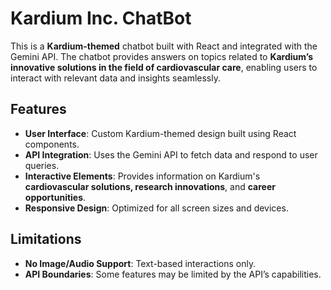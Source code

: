 # Kardium Inc. ChatBot

This is a **Kardium-themed** chatbot built with React and integrated with the Gemini API. The chatbot provides answers on topics related to **Kardium’s innovative solutions in the field of cardiovascular care**, enabling users to interact with relevant data and insights seamlessly.

## Features

- **User Interface**: Custom Kardium-themed design built using React components.
- **API Integration**: Uses the Gemini API to fetch data and respond to user queries.
- **Interactive Elements**: Provides information on Kardium's **cardiovascular solutions, research innovations**, and **career opportunities**.
- **Responsive Design**: Optimized for all screen sizes and devices.

## Limitations

- **No Image/Audio Support**: Text-based interactions only.
- **API Boundaries**: Some features may be limited by the API’s capabilities.
